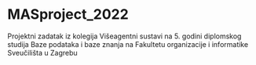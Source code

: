 # MASproject_2022
Projektni zadatak iz kolegija Višeagentni sustavi na 5. godini diplomskog studija Baze podataka i baze znanja na Fakultetu organizacije i informatike Sveučilišta u Zagrebu
